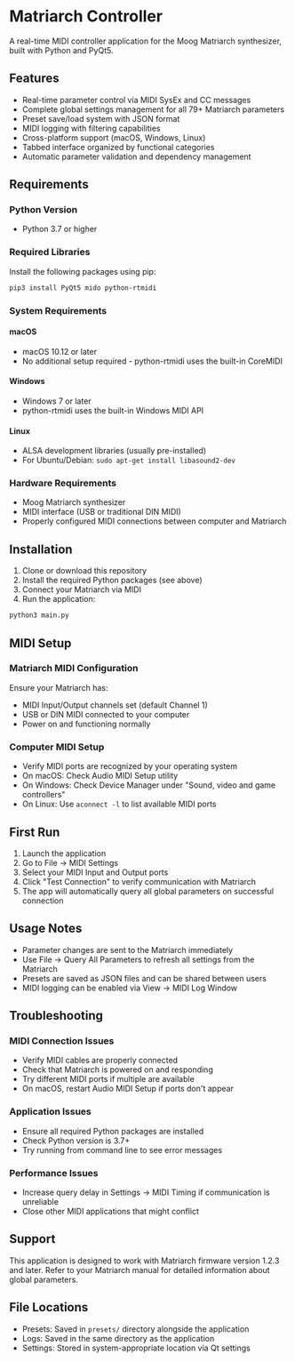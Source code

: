 # Matriarch Controller

A real-time MIDI controller application for the Moog Matriarch synthesizer, built with Python and PyQt5.

## Features

- Real-time parameter control via MIDI SysEx and CC messages
- Complete global settings management for all 79+ Matriarch parameters
- Preset save/load system with JSON format
- MIDI logging with filtering capabilities
- Cross-platform support (macOS, Windows, Linux)
- Tabbed interface organized by functional categories
- Automatic parameter validation and dependency management

## Requirements

### Python Version
- Python 3.7 or higher

### Required Libraries
Install the following packages using pip:

```bash
pip3 install PyQt5 mido python-rtmidi
```

### System Requirements

#### macOS
- macOS 10.12 or later
- No additional setup required - python-rtmidi uses the built-in CoreMIDI

#### Windows
- Windows 7 or later
- python-rtmidi uses the built-in Windows MIDI API

#### Linux
- ALSA development libraries (usually pre-installed)
- For Ubuntu/Debian: `sudo apt-get install libasound2-dev`

### Hardware Requirements
- Moog Matriarch synthesizer
- MIDI interface (USB or traditional DIN MIDI)
- Properly configured MIDI connections between computer and Matriarch

## Installation

1. Clone or download this repository
2. Install the required Python packages (see above)
3. Connect your Matriarch via MIDI
4. Run the application:

```bash
python3 main.py
```

## MIDI Setup

### Matriarch MIDI Configuration
Ensure your Matriarch has:
- MIDI Input/Output channels set (default Channel 1)
- USB or DIN MIDI connected to your computer
- Power on and functioning normally

### Computer MIDI Setup
- Verify MIDI ports are recognized by your operating system
- On macOS: Check Audio MIDI Setup utility
- On Windows: Check Device Manager under "Sound, video and game controllers"
- On Linux: Use `aconnect -l` to list available MIDI ports

## First Run

1. Launch the application
2. Go to File → MIDI Settings
3. Select your MIDI Input and Output ports
4. Click "Test Connection" to verify communication with Matriarch
5. The app will automatically query all global parameters on successful connection

## Usage Notes

- Parameter changes are sent to the Matriarch immediately
- Use File → Query All Parameters to refresh all settings from the Matriarch
- Presets are saved as JSON files and can be shared between users
- MIDI logging can be enabled via View → MIDI Log Window

## Troubleshooting

### MIDI Connection Issues
- Verify MIDI cables are properly connected
- Check that Matriarch is powered on and responding
- Try different MIDI ports if multiple are available
- On macOS, restart Audio MIDI Setup if ports don't appear

### Application Issues
- Ensure all required Python packages are installed
- Check Python version is 3.7+
- Try running from command line to see error messages

### Performance Issues
- Increase query delay in Settings → MIDI Timing if communication is unreliable
- Close other MIDI applications that might conflict

## Support

This application is designed to work with Matriarch firmware version 1.2.3 and later.
Refer to your Matriarch manual for detailed information about global parameters.

## File Locations

- Presets: Saved in `presets/` directory alongside the application
- Logs: Saved in the same directory as the application
- Settings: Stored in system-appropriate location via Qt settings